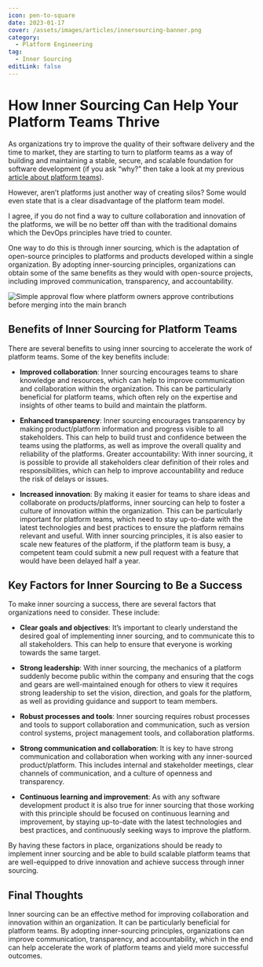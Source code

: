 ```yaml
---
icon: pen-to-square
date: 2023-01-17
cover: /assets/images/articles/innersourcing-banner.png
category:
  - Platform Engineering
tag:
  - Inner Sourcing
editLink: false
---
```


# How Inner Sourcing Can Help Your Platform Teams Thrive

As organizations try to improve the quality of their software delivery and the time to market, they are starting to turn to platform teams as a way of building and maintaining a stable, secure, and scalable foundation for software development (if you ask “why?” then take a look at my previous [article about platform teams](./why-platform-teams-are-the-future-of-software-development.md)).

However, aren’t platforms just another way of creating silos? Some would even state that is a clear disadvantage of the platform team model.

I agree, if you do not find a way to culture collaboration and innovation of the platforms, we will be no better off than with the traditional domains which the DevOps principles have tried to counter.

One way to do this is through inner sourcing, which is the adaptation of open-source principles to platforms and products developed within a single organization. By adopting inner-sourcing principles, organizations can obtain some of the same benefits as they would with open-source projects, including improved communication, transparency, and accountability.

![Simple approval flow where platform owners approve contributions before merging into the main branch](/assets/images/articles/InnerSourcing-flow.drawio.png)

## Benefits of Inner Sourcing for Platform Teams

There are several benefits to using inner sourcing to accelerate the work of platform teams. Some of the key benefits include:

- **Improved collaboration**: Inner sourcing encourages teams to share knowledge and resources, which can help to improve communication and collaboration within the organization. This can be particularly beneficial for platform teams, which often rely on the expertise and insights of other teams to build and maintain the platform.

- **Enhanced transparency**: Inner sourcing encourages transparency by making product/platform information and progress visible to all stakeholders. This can help to build trust and confidence between the teams using the platforms, as well as improve the overall quality and reliability of the platforms.
Greater accountability: With inner sourcing, it is possible to provide all stakeholders clear definition of their roles and responsibilities, which can help to improve accountability and reduce the risk of delays or issues.

- **Increased innovation**: By making it easier for teams to share ideas and collaborate on products/platforms, inner sourcing can help to foster a culture of innovation within the organization. This can be particularly important for platform teams, which need to stay up-to-date with the latest technologies and best practices to ensure the platform remains relevant and useful. With inner sourcing principles, it is also easier to scale new features of the platform, if the platform team is busy, a competent team could submit a new pull request with a feature that would have been delayed half a year.

## Key Factors for Inner Sourcing to Be a Success

To make inner sourcing a success, there are several factors that organizations need to consider. These include:

- **Clear goals and objectives**: It’s important to clearly understand the desired goal of implementing inner sourcing, and to communicate this to all stakeholders. This can help to ensure that everyone is working towards the same target.

- **Strong leadership**: With inner sourcing, the mechanics of a platform suddenly become public within the company and ensuring that the cogs and gears are well-maintained enough for others to view it requires strong leadership to set the vision, direction, and goals for the platform, as well as providing guidance and support to team members.

- **Robust processes and tools**: Inner sourcing requires robust processes and tools to support collaboration and communication, such as version control systems, project management tools, and collaboration platforms.

- **Strong communication and collaboration**: It is key to have strong communication and collaboration when working with any inner-sourced product/platform. This includes internal and stakeholder meetings, clear channels of communication, and a culture of openness and transparency.

- **Continuous learning and improvement**: As with any software development product it is also true for inner sourcing that those working with this principle should be focused on continuous learning and improvement, by staying up-to-date with the latest technologies and best practices, and continuously seeking ways to improve the platform.

By having these factors in place, organizations should be ready to implement inner sourcing and be able to build scalable platform teams that are well-equipped to drive innovation and achieve success through inner sourcing.

## Final Thoughts

Inner sourcing can be an effective method for improving collaboration and innovation within an organization. It can be particularly beneficial for platform teams. By adopting inner-sourcing principles, organizations can improve communication, transparency, and accountability, which in the end can help accelerate the work of platform teams and yield more successful outcomes.